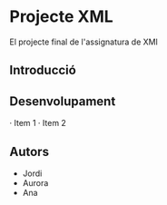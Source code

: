 # Projecte XML

El projecte final de l'assignatura de XMl

## Introducció

## Desenvolupament
· Item 1
· Item 2


## Autors
- Jordi
- Aurora
- Ana